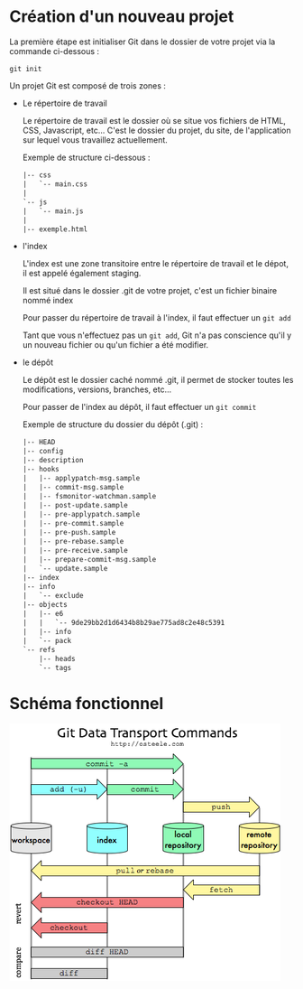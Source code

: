 # Création d'un nouveau projet

La première étape est initialiser Git dans le dossier de votre projet via la commande ci-dessous :

````
git init
````

Un projet Git est composé de trois zones :

- Le répertoire de travail

    Le répertoire de travail est le dossier où se situe vos fichiers de HTML, CSS, Javascript, etc...
    C'est le dossier du projet, du site, de l'application sur lequel vous travaillez actuellement.
    
    Exemple de structure ci-dessous :
    
    ````
    |-- css
    |   `-- main.css
    |
    `-- js
    |   `-- main.js
    |
    |-- exemple.html    
    ````


- l'index

   L'index est une zone transitoire entre le répertoire de travail et le dépot, il est appelé également staging.
   
   Il est situé dans le dossier .git de votre projet, c'est un fichier binaire nommé index
   
   Pour passer du répertoire de travail à l'index, il faut effectuer un ``git add``
   
   Tant que vous n'effectuez pas un ``git add``, Git n'a pas conscience qu'il y un nouveau fichier ou qu'un fichier a été modifier.


- le dépôt

  Le dépôt est le dossier caché nommé .git, il permet de stocker toutes les modifications, versions, branches, etc...
  
  Pour passer de l'index au dépôt, il faut effectuer un ``git commit``
  
  Exemple de structure du dossier du dépôt (.git) :
  
  ````
  |-- HEAD
  |-- config
  |-- description
  |-- hooks
  |   |-- applypatch-msg.sample
  |   |-- commit-msg.sample
  |   |-- fsmonitor-watchman.sample
  |   |-- post-update.sample
  |   |-- pre-applypatch.sample
  |   |-- pre-commit.sample
  |   |-- pre-push.sample
  |   |-- pre-rebase.sample
  |   |-- pre-receive.sample
  |   |-- prepare-commit-msg.sample
  |   `-- update.sample
  |-- index
  |-- info
  |   `-- exclude
  |-- objects
  |   |-- e6
  |   |   `-- 9de29bb2d1d6434b8b29ae775ad8c2e48c5391
  |   |-- info
  |   `-- pack
  `-- refs
      |-- heads
      `-- tags
  ````
  
  
**Schéma fonctionnel**
======================

![schema](image/schemas-2.png)
 